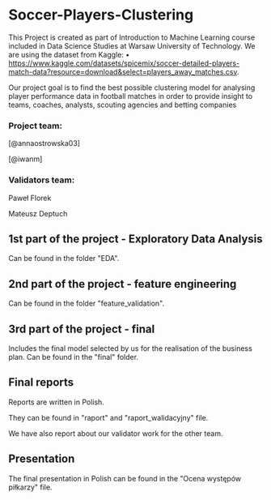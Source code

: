 # Soccer-Players-Clustering
This Project is created as part of Introduction to Machine Learning course included in Data Science Studies at Warsaw University of Technology. We are using the dataset from Kaggle: •	https://www.kaggle.com/datasets/spicemix/soccer-detailed-players-match-data?resource=download&select=players_away_matches.csv. 

Our project goal is to find the best possible clustering model for analysing player performance data in football matches in order to provide insight to teams, coaches, analysts, scouting agencies and betting companies

### Project team:
[@annaostrowska03]

[@iwanm]

### Validators team:
Paweł Florek

Mateusz Deptuch

## 1st part of the project - Exploratory Data Analysis
Can be found in the folder "EDA".
## 2nd part of the project - feature engineering
Can be found in the folder "feature_validation".
## 3rd part of the project - final
Includes the final model selected by us for the realisation of the business plan. Can be found in the "final" folder.
## Final reports
Reports are written in Polish.

They can be found in "raport" and "raport_walidacyjny" file.

We have also report about our validator work for the other team.
## Presentation
The final presentation in Polish can be found in the "Ocena występów piłkarzy" file.
